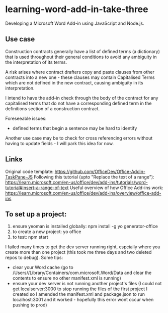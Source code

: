 # learning-word-add-in-take-three
Developing a Microsoft Word Add-in using JavaScript and Node.js. 

## Use case

Construction contracts generally have a list of defined terms (a dictionary) that is used throughout their general conditions to avoid any ambiguity in the interpretation of its terms. 

A risk arises where contract drafters copy and paste clauses from other contracts into a new one - these clauses may contain Capitalised Terms which are not defined in the new contract, causing ambiguity in its interpretation. 

I intend to have the add-in check through the body of the contract for any capitalised terms that do not have a corresponding defined term in the definitions section of a construction contract.

Foreseeable issues:
- defined terms that begin a sentence may be hard to identify

Another use case may be to check for cross referencing errors without having to update fields - I will park this idea for now.

## Links

Original code template: https://github.com/OfficeDev/Office-Addin-TaskPane-JS 
Following this tutorial (upto "Replace the text of a range"): https://learn.microsoft.com/en-us/office/dev/add-ins/tutorials/word-tutorial#insert-a-range-of-text
Useful overview of how Office Add-ins work: https://learn.microsoft.com/en-us/office/dev/add-ins/overview/office-add-ins 


## To set up a project:
1. ensure yeoman is installed globally: npm install -g yo generator-office
2. to create a new project: yo office
3. to test: npm start

I failed many times to get the dev server running right, espcially where you create more than one project (this took me three days and two deleted repos to debug). Some tips:
- clear your Word cache (go to /Users/<username>/Library/Containers/com.microsoft.Word/Data and clear the contents to ensure no other manifest.xml is running)
- ensure your dev server is not running another project's files (I could not get localserver:3000 to stop running the files of the first project I created so I amended the manifest.xml and package.json to run localhost:3001 and it worked - hopefully this error wont occur when pushing to prod)
